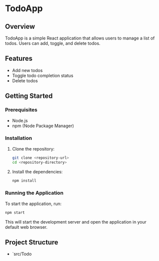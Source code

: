 # TodoApp

## Overview
TodoApp is a simple React application that allows users to manage a list of todos. Users can add, toggle, and delete todos.

## Features
- Add new todos
- Toggle todo completion status
- Delete todos

## Getting Started

### Prerequisites
- Node.js
- npm (Node Package Manager)

### Installation
1. Clone the repository:
   ```sh
   git clone <repository-url>
   cd <repository-directory>
   ```

2. Install the dependencies:
   ```sh
   npm install
   ```

### Running the Application
To start the application, run:
```sh
npm start
```
This will start the development server and open the application in your default web browser.

## Project Structure
- `src/Todo